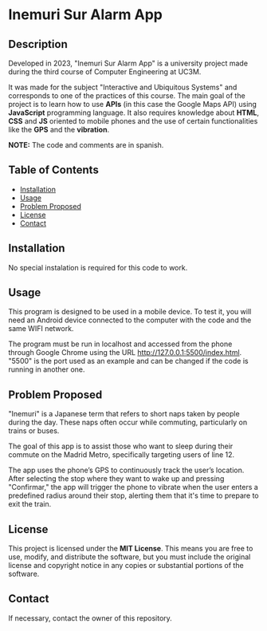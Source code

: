 # Inemuri Sur Alarm App 

## Description
Developed in 2023, "Inemuri Sur Alarm App" is a university project made during the third course of Computer Engineering at UC3M.

It was made for the subject "Interactive and Ubiquitous Systems" and corresponds to one of the practices of this course. The main goal of the project is to learn how to use **APIs** (in this case the Google Maps API) using **JavaScript** programming language. It also requires knowledge about **HTML**, **CSS** and **JS** oriented to mobile phones and the use of certain functionalities like the **GPS** and the **vibration**.

**NOTE:** The code and comments are in spanish.

## Table of Contents
- [Installation](#installation)
- [Usage](#usage)
- [Problem Proposed](#problem-proposed)
- [License](#license)
- [Contact](#contact)

## Installation
No special instalation is required for this code to work.

## Usage
This program is designed to be used in a mobile device. To test it, you will need an Android device connected to the computer with the code and the same WIFI network.

The program must be run in localhost and accessed from the phone through Google Chrome using the URL http://127.0.0.1:5500/index.html. "5500" is the port used as an example and can be changed if the code is running in another one.

## Problem Proposed
"Inemuri" is a Japanese term that refers to short naps taken by people during the day. These naps often occur while commuting, particularly on trains or buses.

The goal of this app is to assist those who want to sleep during their commute on the Madrid Metro, specifically targeting users of line 12.

The app uses the phone’s GPS to continuously track the user’s location. After selecting the stop where they want to wake up and pressing "Confirmar," the app will trigger the phone to vibrate when the user enters a predefined radius around their stop, alerting them that it's time to prepare to exit the train.

## License
This project is licensed under the **MIT License**. This means you are free to use, modify, and distribute the software, but you must include the original license and copyright notice in any copies or substantial portions of the software.

## Contact
If necessary, contact the owner of this repository.
